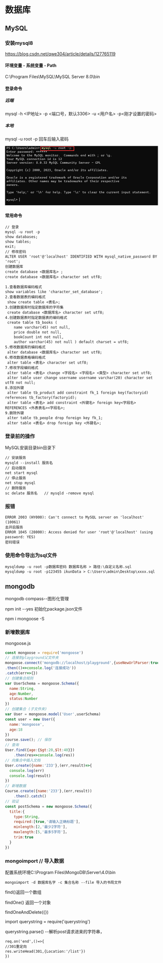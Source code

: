 # 数据库

## MySQL

### 安装mysql8

https://blog.csdn.net/qwe304/article/details/127765119



#### 环境变量 - 系统变量 - Path

C:\Program Files\MySQL\MySQL Server 8.0\bin

#### 登录命令

##### 远端

mysql -h <IP地址> -p <端口号，默认3306> -u <用户名> -p<刚才设置的密码>

##### 本地

mysql -u root -p 回车后输入密码

![image-20230413180253350](https://raw.githubusercontent.com/xxxsjan/pic-bed/main/202304131802102.png)



#### 常用命令

```
// 登录
mysql -u root -p
show databases;
show tables;
exit;
// 修改密码
ALTER USER 'root'@'localhost' IDENTIFIED WITH mysql_native_password BY 'root';
创建数据库
create database <数据库名> ;
create database <数据库名> character set utf8;

1.查看数据库编码格式
show variables like 'character_set_database';
2.查看数据表的编码格式
 show create table <表名>;
3.创建数据库时指定数据库的字符集
 create database <数据库名> character set utf8;
4.创建数据表时指定数据表的编码格式
 create table tb_books (
    name varchar(45) not null,
    price double not null,
    bookCount int not null,
    author varchar(45) not null ) default charset = utf8;
5.修改数据库的编码格式
 alter database <数据库名> character set utf8;
6.修改数据表格编码格式
 alter table <表名> character set utf8;
7.修改字段编码格式
 alter table <表名> change <字段名> <字段名> <类型> character set utf8;
 alter table user change username username varchar(20) character set utf8 not null;
8.添加外键
 alter table tb_product add constraint fk_1 foreign key(factoryid) references tb_factory(factoryid);
 alter table <表名> add constraint <外键名> foreign key<字段名> REFERENCES <外表表名><字段名>;
9.删除外键
 alter table tb_people drop foreign key fk_1;
 alter table <表名> drop foreign key <外键名>;
```



### 登录前的操作

MySQL安装目录bin目录下

```plain
// 安装服务
mysqld --install 服务名
// 启动服务
net start mysql
// 停止服务
net stop mysql
// 删除服务
sc delate 服务名   // mysqld -remove mysql

```



### 报错

```plain
ERROR 2003 (HY000): Can't connect to MySQL server on 'localhost' (10061)
去开启服务
ERROR 1045 (28000): Access denied for user 'root'@'localhost' (using password: YES)
密码错误
```

### 使用命令导出为sql文件

```
mysqldump -u root -p数据库密码 数据库名称 > 路径:\自定义名称.sql
mysqldump -u root -p123455 ikunData > C:\Users\admin\Desktop\xxxx.sql
```





## mongodb



mongodb compass--图形化管理

npm init --yes 初始化package.json文件

npm i mongoose -S

### 新增数据库

mongoose.js 

```javascript
const mongoose = require('mongoose')
// 连接到playground父文件夹
mongoose.connect('mongodb://localhost/playground',{useNewUrlParser:true})
.then(()=>console.log('连接成功'))
.catch(err=>{})
// 创建集合规则
var UserSchema = mongoose.Schema({
  name:String,
  age:Number,
  status:Number
})
// 创建集合 (子文件夹)
var User = mongoose.model('User',userSchema)
const user = new User({
  name:'mongoose', 
  age:18
})
course.save(); // 保存
// 查询
User.find({age:{$gt:20,$lt:40}})
	.then(res=>console.log(res))
// 向集合中插入文档
User.create({name:'233'},(err,result)=>{
  console.log(err)
  console.log(result)
})
// 新增数据
Course.create({name:'233'},(err,result))
	.then().catch()
// 验证
const postSchema = new mongoose.Schema({
  title:{
    type:String,
    required:[true,'请输入正确标题'],
    minlength:[2,'最少2字符'],
    maxlength:[5,'最多5字符']，
    trim:true  
  }
})
```



### mongoimport // 导入数据



配置系统环境C:\Program Files\MongoDB\Server\4.0\bin



```plain
mongoimport -d 数据库名字 -c 集合名称 --file 导入的书局文件
```



find()返回一个数组

findOne() 返回一个对象

findOneAndDelete({})

import querystring = require('querystring')

querystring.parse()   --解析post请求进来的字符串，



```plain
req.on('end',()=>{
//301重定向
res.writeHead(301,{Location:'/list'})
})
```